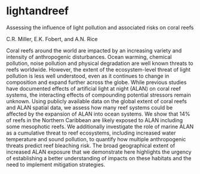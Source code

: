 # lightandreef
Assessing the influence of light pollution and associated risks on coral reefs

C.R. Miller, E.K. Fobert, and A.N. Rice

Coral reefs around the world are impacted by an increasing variety and intensity of anthropogenic disturbances. Ocean warming, chemical pollution, noise pollution and physical degradation are well known threats to reefs worldwide. However, the extent of the ecosystem-level threat of light pollution is less well understood, even as it continues to change in composition and expand further across the globe. While previous studies have documented effects of artificial light at night (ALAN) on coral reef systems, the interacting effects of compounding potential stressors remain unknown. Using publicly available data on the global extent of coral reefs and ALAN spatial data, we assess how many reef systems could be affected by the expansion of ALAN into ocean systems. We show that 14% of reefs in the Northern Caribbean are likely exposed to ALAN including some mesophotic reefs. We additionally investigate the role of marine ALAN as a cumulative threat to reef ecosystems, including increased water temperature and sound pollution, to quantify how multiple anthropogenic threats predict reef bleaching risk. The broad geographical extent of increased ALAN exposure that we demonstrate here highlights the urgency of establishing a better understanding of impacts on these habitats and the need to implement mitigation strategies. 
